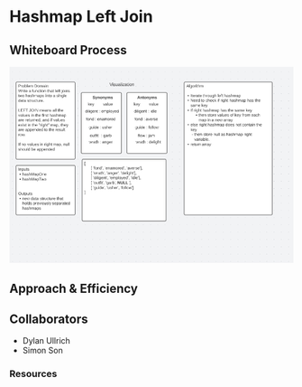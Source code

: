 # Hashmap Left Join

## Whiteboard Process

![Hashmap Left Join](./hashmap-left-join.png)

## Approach & Efficiency

## Collaborators

- Dylan Ullrich
- Simon Son

### Resources
